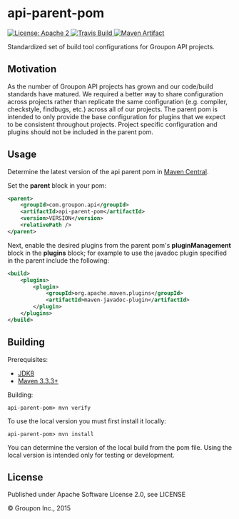 api-parent-pom
==============

<a href="https://raw.githubusercontent.com/groupon/api-parent-pom/master/LICENSE">
    <img src="https://img.shields.io/hexpm/l/plug.svg"
         alt="License: Apache 2">
</a>
<a href="https://travis-ci.org/groupon/api-parent-pom/">
    <img src="https://travis-ci.org/groupon/api-parent-pom.png"
         alt="Travis Build">
</a>
<a href="http://search.maven.org/#search%7Cga%7C1%7Cg%3A%22com.groupon.api%22%20a%3A%22api-parent-pom%22">
    <img src="https://img.shields.io/maven-central/v/com.groupon.api/api-parent-pom.svg"
         alt="Maven Artifact">
</a>

Standardized set of build tool configurations for Groupon API projects.

Motivation
-----

As the number of Groupon API projects has grown and our code/build standards have matured.  We required a better way to share configuration across projects rather than replicate the same configuration (e.g. compiler, checkstyle, findbugs, etc.) across all of our projects.  The parent pom is intended to only provide the base configuration for plugins that we expect to be consistent throughout projects. Project specific configuration and plugins should not be included in the parent pom.

Usage
-----

Determine the latest version of the api parent pom in [Maven Central](http://search.maven.org/#search%7Cga%7C1%7Cg%3A%22com.groupon.api%22%20a%3A%22api-parent-pom%22).

Set the __parent__ block in your pom:

```xml
<parent>
    <groupId>com.groupon.api</groupId>
    <artifactId>api-parent-pom</artifactId>
    <version>VERSION</version>
    <relativePath />
</parent>
```

Next, enable the desired plugins from the parent pom's __pluginManagement__ block in the __plugins__ block; for example to use the javadoc plugin specified in the parent include the following:

```xml
<build>
    <plugins>
        <plugin>
            <groupId>org.apache.maven.plugins</groupId>
            <artifactId>maven-javadoc-plugin</artifactId>
        </plugin>
    </plugins>
</build>
```

Building
--------

Prerequisites:
* [JDK8](http://www.oracle.com/technetwork/java/javase/downloads/jdk8-downloads-2133151.html)
* [Maven 3.3.3+](http://maven.apache.org/download.cgi)

Building:

    api-parent-pom> mvn verify

To use the local version you must first install it locally:

    api-parent-pom> mvn install

You can determine the version of the local build from the pom file.  Using the local version is intended only for testing or development.

License
-------

Published under Apache Software License 2.0, see LICENSE

&copy; Groupon Inc., 2015
